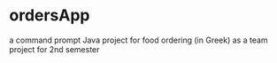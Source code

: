 # ordersApp
a command prompt Java project for food ordering (in Greek) as a team project for 2nd semester
